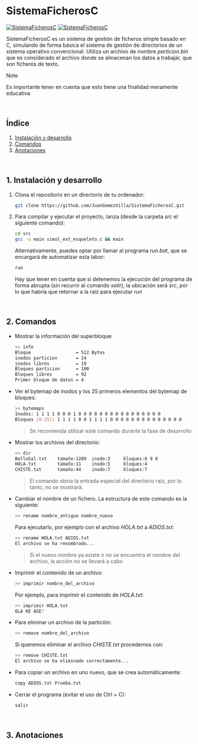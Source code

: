 # SistemaFicherosC

[![SistemaFicherosC](https://img.shields.io/badge/version-v1.0.0-blue.svg)](#)
[![SistemaFicherosC](https://img.shields.io/github/license/JuanGomezVilla/FlangerJS)](#)



SistemaFicherosC es un sistema de gestión de ficheros simple basado en C, simulando de forma básica el sistema de gestión de directorios de un sistema operativo convencional. Utiliza un archivo de nombre _particion.bin_ que es considerado el archivo donde se almacenan los datos a trabajar, que son ficheros de texto.

> [!NOTE]
> Es importante tener en cuenta que esto tiene una finalidad meramente educativa

<br>


## Índice
1. [Instalación y desarrollo](#punto1)
2. [Comandos](#punto2)
3. [Anotaciones](#punto3)




<br><div id="punto1"></div>

## 1. Instalación y desarrollo
1. Clona el repositorio en un directorio de tu ordenador:
    ```bash
    git clone https://github.com/JuanGomezVilla/SistemaFicherosC.git
    ```
2. Para compilar y ejecutar el proyecto, lanza (desde la carpeta _src_ el siguiente comando):
    ```bash
    cd src
    gcc -o main simul_ext_esqueleto.c && main
    ```
    Alternativamente, puedes optar por llamar al programa _run.bat_, que se encargará de automatizar esta labor:
    ```bash
    run
    ```
    Hay que tener en cuenta que si detenemos la ejecución del programa de forma abrupta (sin recurrir al comando _salir_), la ubicación será _src_, por lo que habría que retornar a la raíz para ejecutar _run_



<br><div id="punto2"></div>

## 2. Comandos
- Mostrar la información del superbloque:
    ```bash
    >> info
    Bloque                 = 512 Bytes
    inodos particion       = 24       
    inodos libres          = 19       
    Bloques particion      = 100      
    Bloques libres         = 92       
    Primer bloque de datos = 4
    ```
- Ver el bytemap de inodos y los 25 primeros elementos del bytemap de bloques:
    ```bash
    >> bytemaps
    Inodos: 1 1 1 1 0 0 0 1 0 0 0 0 0 0 0 0 0 0 0 0 0 0 0 0 
    Bloques [0-25]: 1 1 1 1 0 0 1 1 1 1 0 0 0 0 0 0 0 0 0 0 0 0 0 0
    ```
    > Se recomienda utilizar este comando durante la fase de desarrollo
- Mostrar los archivos del directorio:
    ```bash
    >> dir
    BelloGal.txt    tamaño:1289  inodo:3     bloques:6 9 8 
    HOLA.txt        tamaño:11    inodo:5     bloques:4
    CHISTE.txt      tamaño:44    inodo:7     bloques:7
    ```
    > El comando obvia la entrada especial del directorio raíz, por lo tanto, no se mostrará.
- Cambiar el nombre de un fichero. La estructura de este comando es la siguiente:
    ```bash
    >> rename nombre_antiguo nombre_nuevo
    ```
    Para ejecutarlo, por ejemplo con el archivo _HOLA.txt_ a _ADIOS.txt_:
    ```bash
    >> rename HOLA.txt ADIOS.txt
    El archivo se ha renombrado...
    ```
    > Si el nuevo nombre ya existe o no se encuentra el nombre del archivo, la acción no se llevará a cabo
- Imprimir el contenido de un archivo:
    ```bash
    >> imprimir nombre_del_archivo
    ```
    Por ejemplo, para imprimir el contenido de _HOLA.txt_:
    ```bash
    >> imprimir HOLA.txt
    OLA KE ASE?
    ```
- Para eliminar un archivo de la partición:
    ```bash
    >> remove nombre_del_archivo
    ```
    Si queremos eliminar el archivo _CHISTE.txt_ procedemos con:
    ```bash
    >> remove CHISTE.txt
    El archivo se ha eliminado correctamente...
    ```
- Para copiar un archivo en uno nuevo, que se crea automáticamente:
    ```bash
    copy ADIOS.txt Prueba.txt
    ```
- Cerrar el programa (evitar el uso de Ctrl + C):
    ```bash
    salir
    ```


<br><div id="punto3"></div>

## 3. Anotaciones
